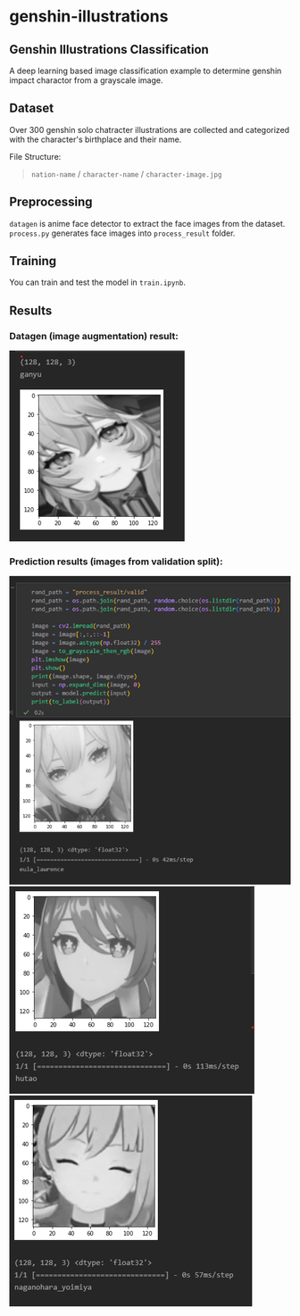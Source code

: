 ﻿# genshin-illustrations

## Genshin Illustrations Classification
A deep learning based image classification example to determine genshin impact charactor from a grayscale image.

## Dataset

Over 300 genshin solo chatracter illustrations are collected and categorized with the character's birthplace and their name.

File Structure:
> `nation-name` / `character-name` / `character-image.jpg`

## Preprocessing
`datagen` is anime face detector to extract the face images from the dataset. `process.py` generates face images into `process_result` folder.

## Training
You can train and test the model in `train.ipynb`.

## Results

### Datagen (image augmentation) result:  
![datagen result](datagen_result.png)  

### Prediction results (images from validation split):  
![result1](prediction_result.png)  
![result2](prediction_result2.png)  
![result3](prediction_result3.png)  
